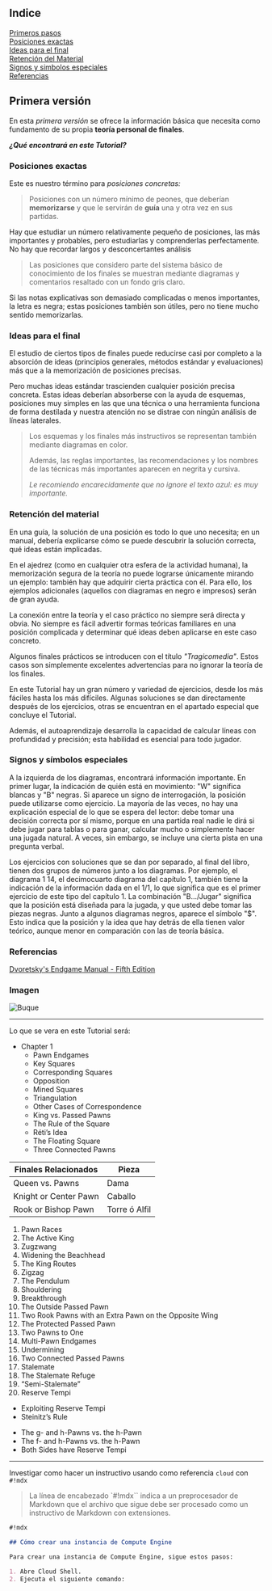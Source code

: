 ## Indice

[Primeros pasos](#primera-versión)\
[Posiciones exactas](#posiciones-exactas)\
[Ideas para el final](#ideas-para-el-final)\
[Retención del Material](#retención-del-material)\
[Signos y simbolos especiales](#signos-y-símbolos-especiales)\
[Referencias](#referencias)

## Primera versión

En esta _primera versión_ se ofrece la información básica que necesita como fundamento de su propia **teoría personal de finales**.

**_¿Qué encontrará en este Tutorial?_**

### Posiciones exactas

Este es nuestro término para _posiciones concretas:_

> Posiciones con un número mínimo de peones, que deberían **memorizarse** y que le servirán de **guía** una y otra vez en sus partidas.

Hay que estudiar un número relativamente pequeño de posiciones, las más importantes y probables, pero estudiarlas y comprenderlas perfectamente. No hay que recordar largos y desconcertantes análisis

> Las posiciones que considero parte del sistema básico de conocimiento de los finales se muestran mediante diagramas y comentarios resaltado con un fondo gris claro.

Si las notas explicativas son demasiado complicadas o menos importantes, la letra es negra; estas posiciones también son útiles, pero no tiene mucho sentido memorizarlas.

### Ideas para el final

El estudio de ciertos tipos de finales puede reducirse casi por completo a la absorción de ideas (principios generales, métodos estándar y evaluaciones) más que a la memorización de posiciones precisas.

Pero muchas ideas estándar trascienden cualquier posición precisa concreta. Estas ideas deberían absorberse con la ayuda de esquemas, posiciones muy simples en las que una técnica o una herramienta funciona de forma destilada y nuestra atención no se distrae con ningún análisis de líneas laterales.

> Los esquemas y los finales más instructivos se representan también mediante diagramas en color.
>
> Además, las reglas importantes, las recomendaciones y los nombres de las técnicas más importantes aparecen en negrita y cursiva.
>
> _Le recomiendo encarecidamente que no ignore el texto azul: es muy importante._

### Retención del material

En una guía, la solución de una posición es todo lo que uno necesita; en un manual, debería explicarse cómo se puede descubrir la solución correcta, qué ideas están implicadas.

En el ajedrez (como en cualquier otra esfera de la actividad humana), la memorización segura de la teoría no puede lograrse únicamente mirando un ejemplo: también hay que adquirir cierta práctica con él. Para ello, los ejemplos adicionales (aquellos con diagramas en negro e impresos) serán de gran ayuda.

La conexión entre la teoría y el caso práctico no siempre será directa y obvia. No siempre es fácil advertir formas teóricas familiares en una posición complicada y determinar qué ideas deben aplicarse en este caso concreto.

Algunos finales prácticos se introducen con el título _"Tragicomedia"_. Estos casos son simplemente excelentes advertencias para no ignorar la teoría de los finales.

En este Tutorial hay un gran número y variedad de ejercicios, desde los más fáciles hasta los más difíciles. Algunas soluciones se dan directamente después de los ejercicios, otras se encuentran en el apartado especial que concluye el Tutorial.

Además, el autoaprendizaje desarrolla la capacidad de calcular líneas con profundidad y precisión; esta habilidad es esencial para todo jugador.

### Signos y símbolos especiales

A la izquierda de los diagramas, encontrará información importante. En primer lugar, la indicación de quién está en movimiento: "W" significa blancas y "B" negras. Si aparece un signo de interrogación, la posición puede utilizarse como ejercicio. La mayoría de las veces, no hay una explicación especial de lo que se espera del lector: debe tomar una decisión correcta por sí mismo, porque en una partida real nadie le dirá si debe jugar para tablas o para ganar, calcular mucho o simplemente hacer una jugada natural. A veces, sin embargo, se incluye una cierta pista en una pregunta verbal.

Los ejercicios con soluciones que se dan por separado, al final del libro, tienen dos grupos de números junto a los diagramas. Por ejemplo, el diagrama 1 14, el decimocuarto diagrama del capítulo 1, también tiene la indicación de la información dada en el 1/1, lo que significa que es el primer ejercicio de este tipo del capítulo 1. La combinación "B.../Jugar" significa que la posición está diseñada para la jugada, y que usted debe tomar las piezas negras.
Junto a algunos diagramas negros, aparece el símbolo "$". Esto indica que la posición y la idea que hay detrás de ella tienen valor teórico, aunque menor en comparación con las de teoría básica.

### Referencias

[Dvoretsky's Endgame Manual - Fifth Edition](../finales-inmutables/assets/025773259.pdf)

### Imagen

![Buque](../finales-inmutables/assets/img/buque_errante.png)

---

Lo que se vera en este Tutorial será:

- Chapter 1
  - Pawn Endgames
  - Key Squares
  - Corresponding Squares
  - Opposition
  - Mined Squares
  - Triangulation
  - Other Cases of Correspondence
  - King vs. Passed Pawns
  - The Rule of the Square
  - Réti’s Idea
  - The Floating Square
  - Three Connected Pawns

| Finales Relacionados  | Pieza         |
| --------------------- | ------------- |
| Queen vs. Pawns       | Dama          |
| Knight or Center Pawn | Caballo       |
| Rook or Bishop Pawn   | Torre ó Alfil |

1.  Pawn Races
1.  The Active King
1.  Zugzwang
1.  Widening the Beachhead
1.  The King Routes
1.  Zigzag
1.  The Pendulum
1.  Shouldering
1.  Breakthrough
1.  The Outside Passed Pawn
1.  Two Rook Pawns with an Extra Pawn on the Opposite Wing
1.  The Protected Passed Pawn
1.  Two Pawns to One
1.  Multi-Pawn Endgames
1.  Undermining
1.  Two Connected Passed Pawns
1.  Stalemate
1.  The Stalemate Refuge
1.  “Semi-Stalemate”
1.  Reserve Tempi

- Exploiting Reserve Tempi
- Steinitz’s Rule

* The g- and h-Pawns vs. the h-Pawn
* The f- and h-Pawns vs. the h-Pawn
* Both Sides have Reserve Tempi

---

Investigar como hacer un instructivo usando como referencia `cloud` con `#!mdx`

> La línea de encabezado `#!mdx`` indica a un preprocesador de Markdown que el archivo que sigue debe ser procesado como un instructivo de Markdown con extensiones.

```md
#!mdx

## Cómo crear una instancia de Compute Engine

Para crear una instancia de Compute Engine, sigue estos pasos:

1. Abre Cloud Shell.
2. Ejecuta el siguiente comando:
```

<!-- TODO: Todas las funcionalidades de html se aplican en Markdown solo que no contamos con emmet -->
